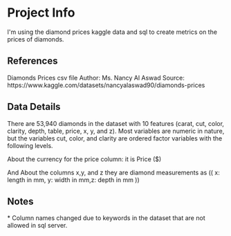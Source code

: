 <H1>Project Info</H1>
I'm using the diamond prices kaggle data and sql to create metrics on the prices of diamonds.

<H2>References</H2>
Diamonds Prices csv file
Author: Ms. Nancy Al Aswad
Source: https://www.kaggle.com/datasets/nancyalaswad90/diamonds-prices

<H2>Data Details</H2>

There are 53,940 diamonds in the dataset with 10 features (carat, cut, color, clarity, depth, table, price, x, y, and z). Most variables are numeric in nature, but the variables cut, color, and clarity are ordered factor variables with the following levels.

About the currency for the price column: it is Price ($)

And About the columns x,y, and z they are diamond measurements as (( x: length in mm, y: width in mm,z: depth in mm ))

<H2>Notes</H2>
* Column names changed due to keywords in the dataset that are not allowed in sql server.
